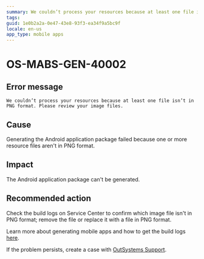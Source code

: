 ```yaml
---
summary: We couldn’t process your resources because at least one file isn’t in PNG format. Please review your image files.
tags:
guid: 1e0b2a2a-0e47-43e8-93f3-ea34f9a5bc9f
locale: en-us
app_type: mobile apps
---
```


# OS-MABS-GEN-40002

## Error message

`We couldn’t process your resources because at least one file isn’t in PNG format. Please review your image files.`

## Cause

Generating the Android application package failed because one or more resource files aren't in PNG format.

## Impact

The Android application package can't be generated.

## Recommended action

Check the build logs on Service Center to confirm which image file isn't in PNG format; remove the file or replace it with a file in PNG format.

Learn more about generating mobile apps and how to get the build logs [here](https://success.outsystems.com/Documentation/11/Delivering_Mobile_Apps/Generate_and_Distribute_Your_Mobile_App#download-mobile-app-build-logs).

If the problem persists, create a case with [OutSystems Support](https://success.outsystems.com/Support).
